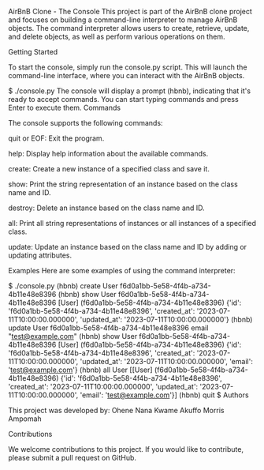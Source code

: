 AirBnB Clone - The Console
This project is part of the AirBnB clone project and focuses on building a command-line interpreter to manage AirBnB objects. The command interpreter allows users to create, retrieve, update, and delete objects, as well as perform various operations on them.

Getting Started

To start the console, simply run the console.py script. This will launch the command-line interface, where you can interact with the AirBnB objects.

$ ./console.py
The console will display a prompt (hbnb), indicating that it's ready to accept commands. You can start typing commands and press Enter to execute them.
Commands

The console supports the following commands:

quit or EOF: Exit the program.

help: Display help information about the available commands.

create: Create a new instance of a specified class and save it.

show: Print the string representation of an instance based on the class name and ID.

destroy: Delete an instance based on the class name and ID.

all: Print all string representations of instances or all instances of a specified class.

update: Update an instance based on the class name and ID by adding or updating attributes.

Examples Here are some examples of using the command interpreter:

$ ./console.py
(hbnb) create User
f6d0a1bb-5e58-4f4b-a734-4b11e48e8396
(hbnb) show User f6d0a1bb-5e58-4f4b-a734-4b11e48e8396
[User] (f6d0a1bb-5e58-4f4b-a734-4b11e48e8396) {'id': 'f6d0a1bb-5e58-4f4b-a734-4b11e48e8396', 'created_at': '2023-07-11T10:00:00.000000', 'updated_at': '2023-07-11T10:00:00.000000'}
(hbnb) update User f6d0a1bb-5e58-4f4b-a734-4b11e48e8396 email "test@example.com"
(hbnb) show User f6d0a1bb-5e58-4f4b-a734-4b11e48e8396
[User] (f6d0a1bb-5e58-4f4b-a734-4b11e48e8396) {'id': 'f6d0a1bb-5e58-4f4b-a734-4b11e48e8396', 'created_at': '2023-07-11T10:00:00.000000', 'updated_at': '2023-07-11T10:00:00.000000', 'email': 'test@example.com'}
(hbnb) all User
[[User] (f6d0a1bb-5e58-4f4b-a734-4b11e48e8396) {'id': 'f6d0a1bb-5e58-4f4b-a734-4b11e48e8396', 'created_at': '2023-07-11T10:00:00.000000', 'updated_at': '2023-07-11T10:00:00.000000', 'email': 'test@example.com'}]
(hbnb) quit
$
Authors

This project was developed by:
Ohene Nana Kwame Akuffo
Morris Ampomah

Contributions

We welcome contributions to this project. If you would like to contribute, please submit a pull request on GitHub.
